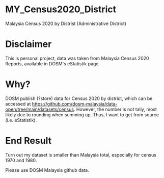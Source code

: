# MY_Census2020_District

Malaysia Census 2020 by Distrist (Administrative District)

# Disclaimer

This is personal project, data was taken from Malaysia Census 2020 Reports, available in DOSM's eStatistik page.

# Why?

DOSM publish (?store) data for Census 2020 by district, which can be accessed at https://github.com/dosm-malaysia/data-open/tree/main/datasets/census. However, the number is not tally, most likely due to rounding when summing up. Thus, I want to get from source (i.e. eStatistik).

# End Result

Turn out my dataset is smaller than Malaysia total, especially for census 1970 and 1980.

Please use DOSM Malaysia github data.

